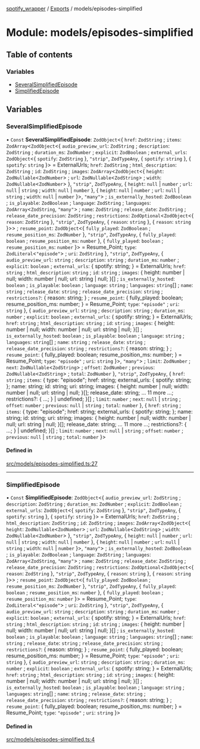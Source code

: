 [spotify_wrapper](../README.md) / [Exports](../modules.md) / models/episodes-simplified

# Module: models/episodes-simplified

## Table of contents

### Variables

- [SeveralSimplifiedEpisode](models_episodes_simplified.md#severalsimplifiedepisode)
- [SimplifiedEpisode](models_episodes_simplified.md#simplifiedepisode)

## Variables

### SeveralSimplifiedEpisode

• `Const` **SeveralSimplifiedEpisode**: `ZodObject`<{ `href`: `ZodString` ; `items`: `ZodArray`<`ZodObject`<{ `audio_preview_url`: `ZodString` ; `description`: `ZodString` ; `duration_ms`: `ZodNumber` ; `explicit`: `ZodBoolean` ; `external_urls`: `ZodObject`<{ `spotify`: `ZodString`  }, ``"strip"``, `ZodTypeAny`, { `spotify`: `string`  }, { `spotify`: `string`  }\> = ExternalUrls; `href`: `ZodString` ; `html_description`: `ZodString` ; `id`: `ZodString` ; `images`: `ZodArray`<`ZodObject`<{ `height`: `ZodNullable`<`ZodNumber`\> ; `url`: `ZodNullable`<`ZodString`\> ; `width`: `ZodNullable`<`ZodNumber`\>  }, ``"strip"``, `ZodTypeAny`, { `height`: ``null`` \| `number` ; `url`: ``null`` \| `string` ; `width`: ``null`` \| `number`  }, { `height`: ``null`` \| `number` ; `url`: ``null`` \| `string` ; `width`: ``null`` \| `number`  }\>, ``"many"``\> ; `is_externally_hosted`: `ZodBoolean` ; `is_playable`: `ZodBoolean` ; `language`: `ZodString` ; `languages`: `ZodArray`<`ZodString`, ``"many"``\> ; `name`: `ZodString` ; `release_date`: `ZodString` ; `release_date_precision`: `ZodString` ; `restrictions`: `ZodOptional`<`ZodObject`<{ `reason`: `ZodString`  }, ``"strip"``, `ZodTypeAny`, { `reason`: `string`  }, { `reason`: `string`  }\>\> ; `resume_point`: `ZodObject`<{ `fully_played`: `ZodBoolean` ; `resume_position_ms`: `ZodNumber`  }, ``"strip"``, `ZodTypeAny`, { `fully_played`: `boolean` ; `resume_position_ms`: `number`  }, { `fully_played`: `boolean` ; `resume_position_ms`: `number`  }\> = Resume\_Point; `type`: `ZodLiteral`<``"episode"``\> ; `uri`: `ZodString`  }, ``"strip"``, `ZodTypeAny`, { `audio_preview_url`: `string` ; `description`: `string` ; `duration_ms`: `number` ; `explicit`: `boolean` ; `external_urls`: { spotify: string; } = ExternalUrls; `href`: `string` ; `html_description`: `string` ; `id`: `string` ; `images`: { height: number \| null; width: number \| null; url: string \| null; }[] ; `is_externally_hosted`: `boolean` ; `is_playable`: `boolean` ; `language`: `string` ; `languages`: `string`[] ; `name`: `string` ; `release_date`: `string` ; `release_date_precision`: `string` ; `restrictions?`: { reason: string; } ; `resume_point`: { fully\_played: boolean; resume\_position\_ms: number; } = Resume\_Point; `type`: ``"episode"`` ; `uri`: `string`  }, { `audio_preview_url`: `string` ; `description`: `string` ; `duration_ms`: `number` ; `explicit`: `boolean` ; `external_urls`: { spotify: string; } = ExternalUrls; `href`: `string` ; `html_description`: `string` ; `id`: `string` ; `images`: { height: number \| null; width: number \| null; url: string \| null; }[] ; `is_externally_hosted`: `boolean` ; `is_playable`: `boolean` ; `language`: `string` ; `languages`: `string`[] ; `name`: `string` ; `release_date`: `string` ; `release_date_precision`: `string` ; `restrictions?`: { reason: string; } ; `resume_point`: { fully\_played: boolean; resume\_position\_ms: number; } = Resume\_Point; `type`: ``"episode"`` ; `uri`: `string`  }\>, ``"many"``\> ; `limit`: `ZodNumber` ; `next`: `ZodNullable`<`ZodString`\> ; `offset`: `ZodNumber` ; `previous`: `ZodNullable`<`ZodString`\> ; `total`: `ZodNumber`  }, ``"strip"``, `ZodTypeAny`, { `href`: `string` ; `items`: { type: "episode"; href: string; external\_urls: { spotify: string; }; name: string; id: string; uri: string; images: { height: number \| null; width: number \| null; url: string \| null; }[]; release\_date: string; ... 11 more ...; restrictions?: { ...; } \| undefined; }[] ; `limit`: `number` ; `next`: ``null`` \| `string` ; `offset`: `number` ; `previous`: ``null`` \| `string` ; `total`: `number`  }, { `href`: `string` ; `items`: { type: "episode"; href: string; external\_urls: { spotify: string; }; name: string; id: string; uri: string; images: { height: number \| null; width: number \| null; url: string \| null; }[]; release\_date: string; ... 11 more ...; restrictions?: { ...; } \| undefined; }[] ; `limit`: `number` ; `next`: ``null`` \| `string` ; `offset`: `number` ; `previous`: ``null`` \| `string` ; `total`: `number`  }\>

#### Defined in

[src/models/episodes-simplified.ts:27](https://github.com/XzavierDunn/spotify-wrapper-ts/blob/259550e/src/models/episodes-simplified.ts#L27)

___

### SimplifiedEpisode

• `Const` **SimplifiedEpisode**: `ZodObject`<{ `audio_preview_url`: `ZodString` ; `description`: `ZodString` ; `duration_ms`: `ZodNumber` ; `explicit`: `ZodBoolean` ; `external_urls`: `ZodObject`<{ `spotify`: `ZodString`  }, ``"strip"``, `ZodTypeAny`, { `spotify`: `string`  }, { `spotify`: `string`  }\> = ExternalUrls; `href`: `ZodString` ; `html_description`: `ZodString` ; `id`: `ZodString` ; `images`: `ZodArray`<`ZodObject`<{ `height`: `ZodNullable`<`ZodNumber`\> ; `url`: `ZodNullable`<`ZodString`\> ; `width`: `ZodNullable`<`ZodNumber`\>  }, ``"strip"``, `ZodTypeAny`, { `height`: ``null`` \| `number` ; `url`: ``null`` \| `string` ; `width`: ``null`` \| `number`  }, { `height`: ``null`` \| `number` ; `url`: ``null`` \| `string` ; `width`: ``null`` \| `number`  }\>, ``"many"``\> ; `is_externally_hosted`: `ZodBoolean` ; `is_playable`: `ZodBoolean` ; `language`: `ZodString` ; `languages`: `ZodArray`<`ZodString`, ``"many"``\> ; `name`: `ZodString` ; `release_date`: `ZodString` ; `release_date_precision`: `ZodString` ; `restrictions`: `ZodOptional`<`ZodObject`<{ `reason`: `ZodString`  }, ``"strip"``, `ZodTypeAny`, { `reason`: `string`  }, { `reason`: `string`  }\>\> ; `resume_point`: `ZodObject`<{ `fully_played`: `ZodBoolean` ; `resume_position_ms`: `ZodNumber`  }, ``"strip"``, `ZodTypeAny`, { `fully_played`: `boolean` ; `resume_position_ms`: `number`  }, { `fully_played`: `boolean` ; `resume_position_ms`: `number`  }\> = Resume\_Point; `type`: `ZodLiteral`<``"episode"``\> ; `uri`: `ZodString`  }, ``"strip"``, `ZodTypeAny`, { `audio_preview_url`: `string` ; `description`: `string` ; `duration_ms`: `number` ; `explicit`: `boolean` ; `external_urls`: { spotify: string; } = ExternalUrls; `href`: `string` ; `html_description`: `string` ; `id`: `string` ; `images`: { height: number \| null; width: number \| null; url: string \| null; }[] ; `is_externally_hosted`: `boolean` ; `is_playable`: `boolean` ; `language`: `string` ; `languages`: `string`[] ; `name`: `string` ; `release_date`: `string` ; `release_date_precision`: `string` ; `restrictions?`: { reason: string; } ; `resume_point`: { fully\_played: boolean; resume\_position\_ms: number; } = Resume\_Point; `type`: ``"episode"`` ; `uri`: `string`  }, { `audio_preview_url`: `string` ; `description`: `string` ; `duration_ms`: `number` ; `explicit`: `boolean` ; `external_urls`: { spotify: string; } = ExternalUrls; `href`: `string` ; `html_description`: `string` ; `id`: `string` ; `images`: { height: number \| null; width: number \| null; url: string \| null; }[] ; `is_externally_hosted`: `boolean` ; `is_playable`: `boolean` ; `language`: `string` ; `languages`: `string`[] ; `name`: `string` ; `release_date`: `string` ; `release_date_precision`: `string` ; `restrictions?`: { reason: string; } ; `resume_point`: { fully\_played: boolean; resume\_position\_ms: number; } = Resume\_Point; `type`: ``"episode"`` ; `uri`: `string`  }\>

#### Defined in

[src/models/episodes-simplified.ts:4](https://github.com/XzavierDunn/spotify-wrapper-ts/blob/259550e/src/models/episodes-simplified.ts#L4)
